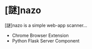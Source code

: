 [謎]nazo
========

[謎]nazo is a simple web-app scanner...

 * Chrome Browser Extension
 * Python Flask Server Component
